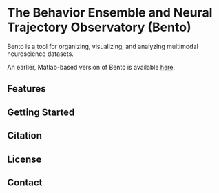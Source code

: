 # The **B**ehavior **E**nsemble and **N**eural **T**rajectory **O**bservatory (Bento)

Bento is a tool for organizing, visualizing, and analyzing multimodal neuroscience datasets.

An earlier, Matlab-based version of Bento is available [here](https://github.com/neuroethology/bentoMAT).

## Features

## Getting Started

## Citation

## License

## Contact

